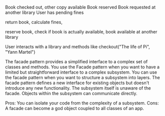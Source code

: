 Book checked out, other copy available
Book reserved
Book requested at another library
User has pending fines

return book, calculate fines, 

reserve book, check if book is actually available, book available at another library

User interacts with a library and methods like checkout("The life of Pi", "Yann Martel")

The facade pattern provides a simplified interface to a complex set of classes and methods.
You use the Facade pattern when you want to have a limited but straightforward interface to a complex subsystem.
You can use the facade pattern when you want to structure a subsystem into layers. 
The facade pattern defines a new interface for existing objects but doesn't introduce any new functionality.
The subsystem itself is unaware of the facade. Objects within the subsystem can communicate directly. 


Pros:
You can isolate your code from the complexity of a subsystem.
Cons:
A facade can become a god object coupled to all classes of an app.